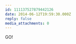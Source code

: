 ```yaml
---
id: 111137527879442126
date: 2014-06-12T19:59:30.000Z
reply: false
media_attachments: 0
---
```


GO!

